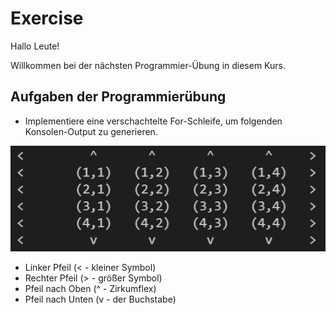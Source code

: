 # Exercise

Hallo Leute!

Willkommen bei der nächsten Programmier-Übung in diesem Kurs.

## Aufgaben der Programmierübung

- Implementiere eine verschachtelte For-Schleife, um folgenden Konsolen-Output zu generieren.

![alt text](./../../media/exercise4.png)

- Linker Pfeil (< - kleiner Symbol)
- Rechter Pfeil (> - größer Symbol)
- Pfeil nach Oben (^ - Zirkumflex)
- Pfeil nach Unten (v - der Buchstabe)
